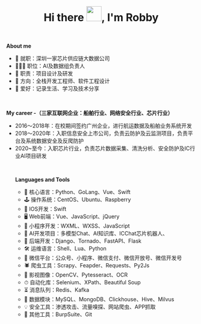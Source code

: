 <div class="wp-block-image is-style-rounded" style="text-align: center;"> </div>
<!-- /wp:image -->

<!-- wp:audio -->
<!--<figure><img class="wp-image-316  aligncenter" src="http://robby1995.com/wp-content/uploads/2024/07/cropped-2024072607101391.png" alt="" width="351" height="351" /></figure>-->
<h1 style="text-align: center;" align="center">Hi there <img src="https://github.com/sudnyeshtalekar/sudnyeshtalekar/raw/master/Assets/Hi.gif" width="40px" />, I'm Robby</h1>
<!-- /wp:audio -->

<!-- wp:paragraph -->
<p>&nbsp;</p>
<p><b>About me</b></p>
<ul>
<li>🏢 就职：深圳一家芯片供应链大数据公司</li>
<li>🧑🏻‍💻 职位：AI及数据组负责人</li>
<li>🪪 职责：项目设计及研发</li>
<li>🌱 方向：全栈开发工程师、软件工程设计</li>
<li>💬 爱好：记录生活、学习及技术分享</li>
</ul>

<p>&nbsp;</p>
<p><b>My career -（三家互联网企业：船舶行业、网络安全行业、芯片行业）</b></p>
<ul>
<li>2016～2018年：在校期间签约广州企业，进行航运数据及船舶业务系统开发</li>
<li>2018～2020年：入职信息安全上市公司，负责云防护及云监测项目，负责平台及系统数据安全及反爬防护</li>
<li>2020~至今：入职芯片行业，负责芯片数据采集、清洗分析、安全防护及IC行业AI项目研发</li>

<p>&nbsp;</p>
<p><b>Languages and Tools</b></p>
<ul>
<li>🌟 核心语言：Python、GoLang、Vue、Swift</li>
<li>🕹 操作系统：CentOS、Ubuntu、Raspberry</li>
<li>📱 IOS开发：Swift</li>
<li>🖥️ Web前端：Vue、JavaScript、jQuery</li>
<li>📱 小程序开发：WXML、WXSS、JavaScript</li>
<li>🤖 AI开发项目：多模型Chat、AI知识库、ICChat芯片机器人、</li>
<li>💽 后端开发：Django、Tornado、FastAPI、Flask</li>
<li>🛠️ 运维语言：Shell、Lua、Python</li>
<li>💬 微信平台：公众号、小程序、微信支付、微信开放号、微信开发号</li>
<li>🕷 爬虫工具：Scrapy、Feapder、Requests、Py2Js</li>
<li>🐼 影视图像：OpenCV、Pytesseract、OCR</li>
<li>⏱ 自动化库：Selenium、XPath、Beautiful Soup</li>
<li>⏳ 消息队列：Redis、Kafka</li>
<li>💾 数据模块：MySQL、MongoDB、Clickhouse、Hive、Milvus</li>
<li>💡 安全工具：渗透攻击、流量嗅探、网站爬虫、APP抓取</li>
<li>🧰 其他工具：BurpSuite、Git</li>
</ul>
<p><!-- /wp:paragraph -->

<!-- wp:paragraph --></p>
<p>&nbsp;</p>
<p><!-- /wp:paragraph --></p>
